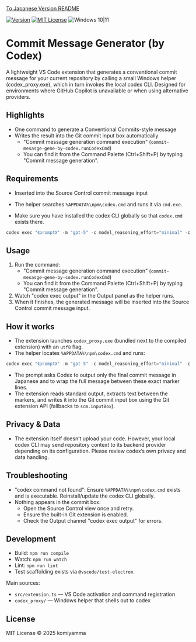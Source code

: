[To Japanese Version README](README.ja.md)

[![Version](https://img.shields.io/badge/version-v0.0.18-4094ff.svg)](https://marketplace.visualstudio.com/items?itemName=komiyamma.commit-mesasge-gene-by-codex)
[![MIT License](https://img.shields.io/badge/license-MIT-blue.svg?style=flat)](LICENSE)
![Windows 10|11](https://img.shields.io/badge/Windows-_10_|_11-6479ff.svg?logo=windows&logoColor=white)


# Commit Message Generator (by Codex)

A lightweight VS Code extension that generates a conventional commit message for your current repository by calling a small Windows helper (codex_proxy.exe), which in turn invokes the local codex CLI. Designed for environments where GitHub Copilot is unavailable or when using alternative providers.

## Highlights

- One command to generate a Conventional Commits-style message
- Writes the result into the Git commit input box automatically
	- "Commit message generation command execution" (`commit-mesasge-gene-by-codex.runCodexCmd`)
	- You can find it from the Command Palette (Ctrl+Shift+P) by typing "Commit message generation".

## Requirements

- Inserted into the Source Control commit message input

- The helper searches `%APPDATA%\npm\codex.cmd` and runs it via `cmd.exe`.
- Make sure you have installed the codex CLI globally so that `codex.cmd` exists there.


```powershell
codex exec "《prompt》" -m "gpt-5" -c model_reasoning_effort="minimal" -c hide_agent_reasoning="true" --dangerously-bypass-approvals-and-sandbox
```


## Usage

1. Run the command:
	- "Commit message generation command execution" (`commit-mesasge-gene-by-codex.runCodexCmd`)
	- You can find it from the Command Palette (Ctrl+Shift+P) by typing "Commit message generation".
2. Watch "codex exec output" in the Output panel as the helper runs.
3. When it finishes, the generated message will be inserted into the Source Control commit message input.

## How it works

- The extension launches `codex_proxy.exe` (bundled next to the compiled extension) with an `utf8` flag.
- The helper locates `%APPDATA%\npm\codex.cmd` and runs:

```powershell
codex exec "《prompt》" -m "gpt-5" -c model_reasoning_effort="minimal" -c hide_agent_reasoning="true" --dangerously-bypass-approvals-and-sandbox
```

- The prompt asks Codex to output only the final commit message in Japanese and to wrap the full message between these exact marker lines.
- The extension reads standard output, extracts text between the markers, and writes it into the Git commit input box using the Git extension API (fallbacks to `scm.inputBox`).

## Privacy & Data

- The extension itself doesn’t upload your code. However, your local codex CLI may send repository context to its backend provider depending on its configuration. Please review codex’s own privacy and data handling.

## Troubleshooting

- "codex command not found": Ensure `%APPDATA%\npm\codex.cmd` exists and is executable. Reinstall/update the codex CLI globally.
- Nothing appears in the commit box:
	- Open the Source Control view once and retry.
	- Ensure the built-in Git extension is enabled.
	- Check the Output channel "codex exec output" for errors.
 

## Development

- Build: `npm run compile`
- Watch: `npm run watch`
- Lint: `npm run lint`
- Test scaffolding exists via `@vscode/test-electron`.

Main sources:

- `src/extension.ts` — VS Code activation and command registration
- `codex_proxy/` — Windows helper that shells out to codex

## License

MIT License © 2025 komiyamma
